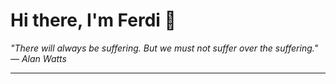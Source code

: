 <h1>Hi there, I'm Ferdi 👋</h1>

<p><em>
  "There will always be suffering. But we must not suffer over the suffering." — Alan Watts
</em></p>

---
